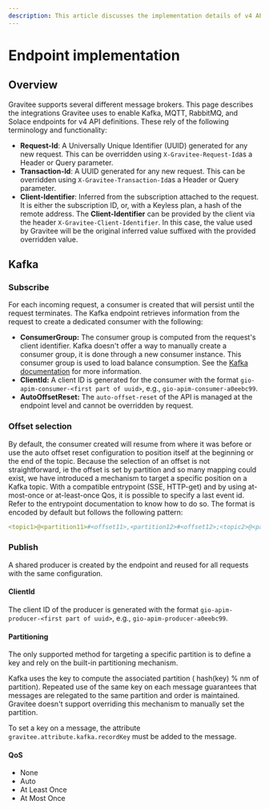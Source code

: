 ```yaml
---
description: This article discusses the implementation details of v4 API endpoints
---
```


# Endpoint implementation

## Overview

Gravitee supports several different message brokers. This page describes the integrations Gravitee uses to enable Kafka, MQTT, RabbitMQ, and Solace endpoints for v4 API definitions. These rely of the following terminology and functionality:

* **Request-Id**: A Universally Unique Identifier (UUID) generated for any new request. This can be overridden using `X-Gravitee-Request-Id`as a Header or Query parameter.
* **Transaction-Id**: A UUID generated for any new request. This can be overridden using `X-Gravitee-Transaction-Id`as a Header or Query parameter.
* **Client-Identifier**: Inferred from the subscription attached to the request. It is either the subscription ID, or, with a Keyless plan, a hash of the remote address. The **Client-Identifier** can be provided by the client via the header `X-Gravitee-Client-Identifier`. In this case, the value used by Gravitee will be the original inferred value suffixed with the provided overridden value.

## Kafka

### Subscribe

For each incoming request, a consumer is created that will persist until the request terminates. The Kafka endpoint retrieves information from the request to create a dedicated consumer with the following:

* **ConsumerGroup:** The consumer group is computed from the request's client identifier. Kafka doesn't offer a way to manually create a consumer group, it is done through a new consumer instance. This consumer group is used to load balance consumption. See the [Kafka documentation](https://docs.confluent.io/platform/current/clients/consumer.html#concepts) for more information.
* **ClientId:** A client ID is generated for the consumer with the format `gio-apim-consumer-<first part of uuid>`, e.g., `gio-apim-consumer-a0eebc99`.
* **AutoOffsetReset:** The `auto-offset-reset` of the API is managed at the endpoint level and cannot be overridden by request.

### Offset selection

By default, the consumer created will resume from where it was before or use the auto offset reset configuration to position itself at the beginning or the end of the topic. Because the selection of an offset is not straightforward, ie the offset is set by partition and so many mapping could exist, we have introduced a mechanism to target a specific position on a Kafka topic. With a compatible entrypoint (SSE, HTTP-get) and by using at-most-once or at-least-once Qos, it is possible to specify a last event id. Refer to the entrypoint documentation to know how to do so. The format is encoded by default but follows the following pattern:

```yaml
<topic1>@<partition11>#<offset11>,<partition12>#<offset12>;<topic2>@<partition21>#<offset21>,<partition22>#<offset22>...
```

### Publish

A shared producer is created by the endpoint and reused for all requests with the same configuration.

#### ClientId

The client ID of the producer is generated with the format `gio-apim-producer-<first part of uuid>`, e.g., `gio-apim-producer-a0eebc99`.

#### Partitioning

The only supported method for targeting a specific partition is to define a key and rely on the built-in partitioning mechanism.

Kafka uses the key to compute the associated partition ( hash(key) % nm of partition). Repeated use of the same key on each message guarantees that messages are relegated to the same partition and order is maintained. Gravitee doesn't support overriding this mechanism to manually set the partition.

To set a key on a message, the attribute `gravitee.attribute.kafka.recordKey` must be added to the message.

#### QoS

* None
* Auto
* At Least Once
* At Most Once
